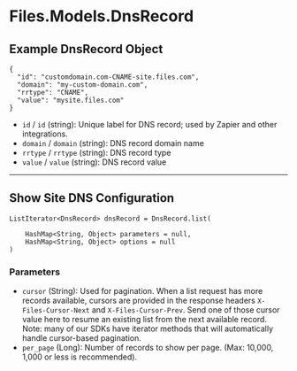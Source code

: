 # Files.Models.DnsRecord

## Example DnsRecord Object

```
{
  "id": "customdomain.com-CNAME-site.files.com",
  "domain": "my-custom-domain.com",
  "rrtype": "CNAME",
  "value": "mysite.files.com"
}
```

* `id` / `id`  (string): Unique label for DNS record; used by Zapier and other integrations.
* `domain` / `domain`  (string): DNS record domain name
* `rrtype` / `rrtype`  (string): DNS record type
* `value` / `value`  (string): DNS record value


---

## Show Site DNS Configuration

```
ListIterator<DnsRecord> dnsRecord = DnsRecord.list(
    
    HashMap<String, Object> parameters = null,
    HashMap<String, Object> options = null
)
```

### Parameters

* `cursor` (String): Used for pagination.  When a list request has more records available, cursors are provided in the response headers `X-Files-Cursor-Next` and `X-Files-Cursor-Prev`.  Send one of those cursor value here to resume an existing list from the next available record.  Note: many of our SDKs have iterator methods that will automatically handle cursor-based pagination.
* `per_page` (Long): Number of records to show per page.  (Max: 10,000, 1,000 or less is recommended).
